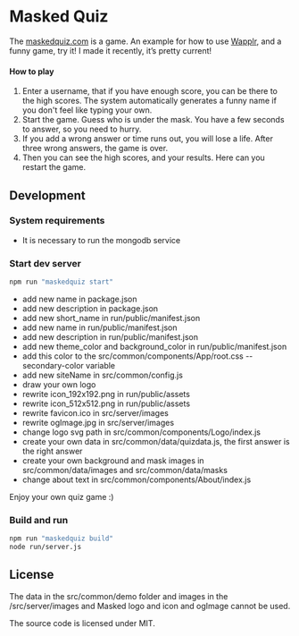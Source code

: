 # Masked Quiz

The [maskedquiz.com](https://maskedquiz.com) is a game. An example for how to use [Wapplr](https://github.com/wapplr/wapplr), 
and a funny game, try it! I made it recently, it’s pretty current!

#### How to play

1. Enter a username, that if you have enough score, you can be there to the high scores. The system automatically generates a funny name if you don't feel like typing your own.
2. Start the game. Guess who is under the mask. You have a few seconds to answer, so you need to hurry.
3. If you add a wrong answer or time runs out, you will lose a life. After three wrong answers, the game is over.
4. Then you can see the high scores, and your results. Here can you restart the game.

## Development

### System requirements

- It is necessary to run the mongodb service

### Start dev server

```sh
npm run "maskedquiz start"
```

- add new name in package.json
- add new description in package.json
- add new short_name in run/public/manifest.json
- add new name in run/public/manifest.json
- add new description in run/public/manifest.json 
- add new theme_color and background_color in run/public/manifest.json
- add this color to the src/common/components/App/root.css --secondary-color variable  
- add new siteName in src/common/config.js
- draw your own logo  
- rewrite icon_192x192.png in run/public/assets
- rewrite icon_512x512.png in run/public/assets
- rewrite favicon.ico in src/server/images
- rewrite ogImage.jpg in src/server/images
- change logo svg path in src/common/components/Logo/index.js  
- create your own data in src/common/data/quizdata.js, the first answer is the right answer
- create your own background and mask images in src/common/data/images and src/common/data/masks
- change about text in src/common/components/About/index.js

Enjoy your own quiz game :)

### Build and run

```sh
npm run "maskedquiz build"
node run/server.js
```

## License

The data in the src/common/demo folder and images in the /src/server/images 
and Masked logo and icon and ogImage cannot be used.

The source code is licensed under MIT.
